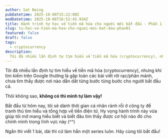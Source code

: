 ```yaml
---
author: Sat Naing
pubDatetime: 2025-10-08T15:22:00Z
modDatetime: 2025-10-08T16:52:45.934Z
title: Hành trình tự học về tiền mã hóa cho người mới bắt đầu - Phần 1, Giới thiệu
slug: tu-hoc-ve-tien-ma-hoa-cho-nguoi-moi-bat-dau-phan01
featured: false
draft: false
tags:
  - cryptocurrency
description:
  Tôi đã nhiều lần định tự tìm hiểu về tiền mã hóa (cryptocurrency), nhưng khi tìm kiếm trên Google thường là gặp toàn các bài viết rời rạc/phân mảnh, chưa tìm thấy được nơi nào dẫn dắt từng bước từng bước cho người bắt đầu cả.
---
```


Tôi đã nhiều lần định tự tìm hiểu về tiền mã hóa (cryptocurrency), nhưng khi tìm kiếm trên Google thường là gặp toàn các bài viết rời rạc/phân mảnh, chưa tìm thấy được nơi nào dẫn dắt từng bước từng bước cho người bắt đầu cả.

Thôi không sao, **không có thì mình tự làm vậy!**

Bắt đầu từ hôm nay, tôi sẽ dành thời gian cá nhân rảnh rỗi ở công ty để tranh thủ tìm hiểu và tổng hợp về tiền điện tử. Hy vọng hành trình này vừa giúp tôi mở mang hiểu biết và biết đâu tìm thấy được cơ hội nào đó cho chính mình trong lĩnh vực này (^^)

Ngắn thì viết 1 bài, dài thì cứ làm hẳn một series luôn. Hãy cùng tôi bắt đầu!